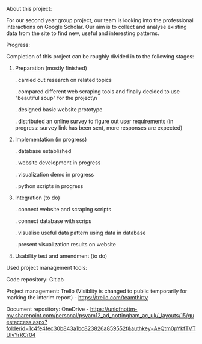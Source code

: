 About this project:

For our second year group project, our team is looking into the professional interactions on Google Scholar. Our aim is to collect and analyse existing data from the site to find new, useful and interesting patterns.


Progress:

Completion of this project can be roughly divided in to the following stages:

1. Preparation (mostly finished)

	. carried out research on related topics

	. compared different web scraping tools and finally decided to use "beautiful soup" for the project\n
	
	. designed basic website prototype
	
	. distributed an online survey to figure out user requirements (in progress: survey link has been sent, more responses are expected)
	

2. Implementation (in progress)

	. database established
	
	. website development in progress
	
	. visualization demo in progress
	
	. python scripts in progress
	
3. Integration (to do)

	. connect website and scraping scripts
	
	. connect database with scrips
	
	. visualise useful data pattern using data in database
	
	. present visualization results on website

4. Usability test and amendment (to do)

Used project management tools:

Code repository: Gitlab

Project management: Trello (Visiblity is changed to public temporarily for marking the interim report) - https://trello.com/teamthirty 

Document repository: OneDrive - 
https://uniofnottm-my.sharepoint.com/personal/psyam12_ad_nottingham_ac_uk/_layouts/15/guestaccess.aspx?folderid=1c4fe4fec30b843a1bc823826a859552f&authkey=AeQtm0pYkfTVTUlvYrRCr04